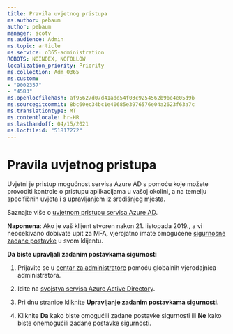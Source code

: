 ```yaml
---
title: Pravila uvjetnog pristupa
ms.author: pebaum
author: pebaum
manager: scotv
ms.audience: Admin
ms.topic: article
ms.service: o365-administration
ROBOTS: NOINDEX, NOFOLLOW
localization_priority: Priority
ms.collection: Adm_O365
ms.custom:
- "9002357"
- "4583"
ms.openlocfilehash: af95627d07d41add54f03c9254562b9be4e05d9b
ms.sourcegitcommit: 8bc60ec34bc1e40685e3976576e04a2623f63a7c
ms.translationtype: MT
ms.contentlocale: hr-HR
ms.lasthandoff: 04/15/2021
ms.locfileid: "51817272"
---
```

# <a name="conditional-access-policies"></a>Pravila uvjetnog pristupa

Uvjetni je pristup mogućnost servisa Azure AD s pomoću koje možete provoditi kontrole o pristupu aplikacijama u vašoj okolini, a na temelju specifičnih uvjeta i s upravljanjem iz središnjeg mjesta.

Saznajte više o [uvjetnom pristupu servisa Azure AD](https://docs.microsoft.com/azure/active-directory/conditional-access/).  

**Napomena**: Ako je vaš klijent stvoren nakon 21. listopada 2019., a vi neočekivano dobivate upit za MFA, vjerojatno imate omogućene [sigurnosne zadane postavke](https://aka.ms/securitydefaults) u svom klijentu.

**Da biste upravljali zadanim postavkama sigurnosti**

1. Prijavite se u [centar za administratore](https://go.microsoft.com/fwlink/p/?linkid=834822) pomoću globalnih vjerodajnica administratora.

2. Idite na [svojstva servisa Azure Active Directory](https://portal.azure.com/#blade/Microsoft_AAD_IAM/ActiveDirectoryMenuBlade/Properties).

3. Pri dnu stranice kliknite **Upravljanje zadanim postavkama sigurnosti**.

4. Kliknite **Da** kako biste omogućili zadane postavke sigurnosti ili **Ne** kako biste onemogućili zadane postavke sigurnosti.
